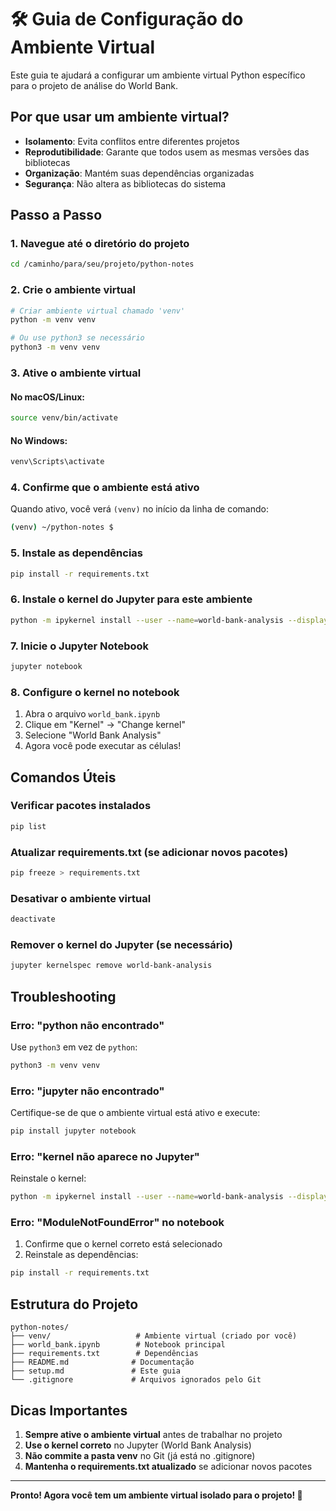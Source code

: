 # 🛠️ Guia de Configuração do Ambiente Virtual

Este guia te ajudará a configurar um ambiente virtual Python específico para o projeto de análise do World Bank.

## Por que usar um ambiente virtual?

- **Isolamento**: Evita conflitos entre diferentes projetos
- **Reprodutibilidade**: Garante que todos usem as mesmas versões das bibliotecas
- **Organização**: Mantém suas dependências organizadas
- **Segurança**: Não altera as bibliotecas do sistema

## Passo a Passo

### 1. Navegue até o diretório do projeto
```bash
cd /caminho/para/seu/projeto/python-notes
```

### 2. Crie o ambiente virtual
```bash
# Criar ambiente virtual chamado 'venv'
python -m venv venv

# Ou use python3 se necessário
python3 -m venv venv
```

### 3. Ative o ambiente virtual

#### No macOS/Linux:
```bash
source venv/bin/activate
```

#### No Windows:
```bash
venv\Scripts\activate
```

### 4. Confirme que o ambiente está ativo
Quando ativo, você verá `(venv)` no início da linha de comando:
```bash
(venv) ~/python-notes $ 
```

### 5. Instale as dependências
```bash
pip install -r requirements.txt
```

### 6. Instale o kernel do Jupyter para este ambiente
```bash
python -m ipykernel install --user --name=world-bank-analysis --display-name="World Bank Analysis"
```

### 7. Inicie o Jupyter Notebook
```bash
jupyter notebook
```

### 8. Configure o kernel no notebook
1. Abra o arquivo `world_bank.ipynb`
2. Clique em "Kernel" → "Change kernel"
3. Selecione "World Bank Analysis"
4. Agora você pode executar as células!

## Comandos Úteis

### Verificar pacotes instalados
```bash
pip list
```

### Atualizar requirements.txt (se adicionar novos pacotes)
```bash
pip freeze > requirements.txt
```

### Desativar o ambiente virtual
```bash
deactivate
```

### Remover o kernel do Jupyter (se necessário)
```bash
jupyter kernelspec remove world-bank-analysis
```

## Troubleshooting

### Erro: "python não encontrado"
Use `python3` em vez de `python`:
```bash
python3 -m venv venv
```

### Erro: "jupyter não encontrado"
Certifique-se de que o ambiente virtual está ativo e execute:
```bash
pip install jupyter notebook
```

### Erro: "kernel não aparece no Jupyter"
Reinstale o kernel:
```bash
python -m ipykernel install --user --name=world-bank-analysis --display-name="World Bank Analysis" --force
```

### Erro: "ModuleNotFoundError" no notebook
1. Confirme que o kernel correto está selecionado
2. Reinstale as dependências:
```bash
pip install -r requirements.txt
```

## Estrutura do Projeto

```
python-notes/
├── venv/                   # Ambiente virtual (criado por você)
├── world_bank.ipynb        # Notebook principal
├── requirements.txt        # Dependências
├── README.md              # Documentação
├── setup.md               # Este guia
└── .gitignore             # Arquivos ignorados pelo Git
```

## Dicas Importantes

1. **Sempre ative o ambiente virtual** antes de trabalhar no projeto
2. **Use o kernel correto** no Jupyter (World Bank Analysis)
3. **Não commite a pasta venv** no Git (já está no .gitignore)
4. **Mantenha o requirements.txt atualizado** se adicionar novos pacotes

---

**Pronto! Agora você tem um ambiente virtual isolado para o projeto! 🎉** 